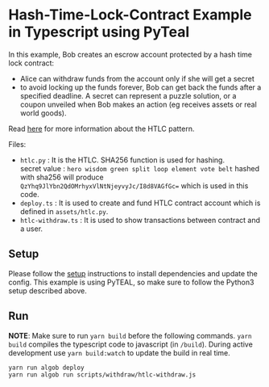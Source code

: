 # Hash-Time-Lock-Contract Example in Typescript using PyTeal

In this example, Bob creates an escrow account protected by a hash time lock contract:
+ Alice can withdraw funds from the account only if she will get a secret
+ to avoid locking up the funds forever, Bob can get back the funds after a specified deadline.
A secret can represent a puzzle solution, or a coupon unveiled when Bob makes an action (eg receives assets or real world goods).

Read [here](https://en.bitcoin.it/wiki/Hash_Time_Locked_Contracts) for more information about the HTLC pattern.

Files:

* `htlc.py` : It is the HTLC. SHA256 function is used for hashing. <br />
        secret value : `hero wisdom green split loop element vote belt` hashed with sha256 will produce `QzYhq9JlYbn2QdOMrhyxVlNtNjeyvyJc/I8d8VAGfGc=`  which is used in this code.
* `deploy.ts` : It is used to create and fund HTLC contract account which is defined in `assets/htlc.py`.
* `htlc-withdraw.ts` : It is used to show transactions between contract and a user.


## Setup

Please follow the [setup](../README.md) instructions to install dependencies and update the config.
This example is using PyTEAL, so make sure to follow the Python3 setup described above.

## Run

**NOTE**: Make sure to run `yarn build` before the following commands. `yarn build` compiles the typescript code to javascript (in `/build`). During active development use `yarn build:watch` to update the build in real time.

```
yarn run algob deploy
yarn run algob run scripts/withdraw/htlc-withdraw.js
```
